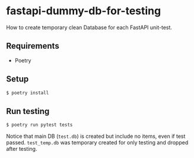 # fastapi-dummy-db-for-testing

How to create temporary clean Database for each FastAPI unit-test.

## Requirements

* Poetry

## Setup

```bash
$ poetry install
```

## Run testing

```bash
$ poetry run pytest tests
```

Notice that main DB (`test.db`) is created but include no items, even if test passed.
`test_temp.db` was temporary created for only testing and dropped after testing.
